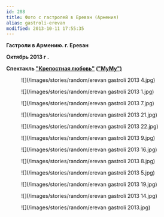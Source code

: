 ```yaml
---
id: 288
title: Фото с гастролей в Ереван (Армения)
alias: gastroli-erevan
modified: 2013-10-11 17:55:35
---
```


**Гастроли в Армению. г. Ереван**

**Октябрь 2013 г .**

**Спектакль <a href="46-mumu.html">"Крепостная любовь"</a> (<a href="46-mumu.html">"МуМу")</a>**

<figure>
![](/images/stories/random/erevan gastroli 2013 4.jpg)
</figure>

<figure>
![](/images/stories/random/erevan gastroli 2013 1.jpg)
</figure>

<figure>
![](/images/stories/random/erevan gastroli 2013 7.jpg)
</figure>

<figure>
![](/images/stories/random/erevan gastroli 2013 21.jpg)
</figure>

<figure>
![](/images/stories/random/erevan gastroli 2013 22.jpg)
</figure>

<figure>
![](/images/stories/random/erevan gastroli 2013 9.jpg)
</figure>

<figure>
![](/images/stories/random/erevan gastroli 2013 16.jpg)
</figure>

<figure>
![](/images/stories/random/erevan gastroli 2013 8.jpg)
</figure>

<figure>
![](/images/stories/random/erevan gastroli 2013 5.jpg)
</figure>

<figure>
![](/images/stories/random/erevan gastroli 2013 19.jpg)
</figure>

<figure>
![](/images/stories/random/erevan gastroli 2013 14.jpg)
</figure>

<figure>
![](/images/stories/random/erevan gastroli 2013.jpg)
</figure>

